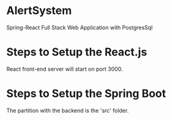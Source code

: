 # AlertSystem
Spring-React Full Stack Web Application with PostgresSql
# Steps to Setup the React.js

React front-end server will start on port 3000.
# Steps to Setup the Spring Boot

The partition with the backend is the 'src' folder.
